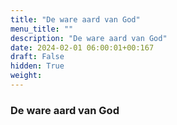```yaml
---
title: "De ware aard van God"
menu_title: ""
description: "De ware aard van God"
date: 2024-02-01 06:00:01+00:167
draft: False
hidden: True
weight:
---
```

### De ware aard van God
